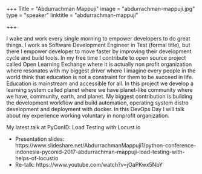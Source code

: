 +++
Title = "Abdurrachman Mappuji"
image = "abdurrachman-mappuji.jpg"
type = "speaker"
linktitle = "abdurrachman-mappuji"

+++

I wake and work every single morning to empower developers to do great things. I work as Software Development Engineer in Test (formal title), but there I empower developer to move faster by improving their development cycle and build tools. In my free time I contribute to open source project called Open Learning Exchange where it is actually non profit organization where resonates with my biggest driver where I imagine every people in the world think that education is not a constraint for them to be succeed in life. Education is mainstream and accessible for all. In this project we develop a learning system called planet where we have planet-like community where we have, community, earth, and planet. My biggest contribution is building the development workflow and build automation, operating system distro development and deployment with docker. In this DevOps Day I will talk about my experience working voluntary in nonprofit organization.

My latest talk at PyConID: Load Testing with Locust.io
<ul>
	<li>Presentation slides: https://www.slideshare.net/AbdurrachmanMappuji1/python-conference-indonesia-pyconid-2017-abdurrachman-mappuji-load-testing-with-helps-of-locustio</li>
	<li>Re-talk: https://www.youtube.com/watch?v=jOaPKwx5NbY</li>
</ul>

